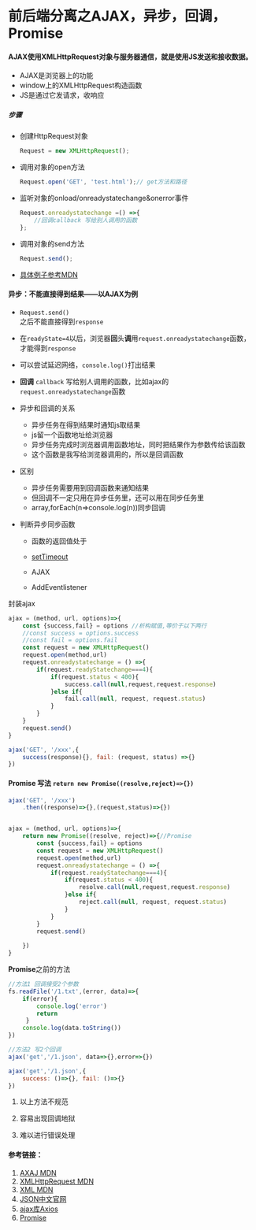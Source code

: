 # 前后端分离之AJAX，异步，回调，Promise



#### AJAX使用XMLHttpRequest对象与服务器通信，就是使用JS发送和接收数据。

- AJAX是浏览器上的功能
- window上的XMLHttpRequest构造函数
- JS是通过它发请求，收响应



##### 步骤

- 创建HttpRequest对象

  ```js
  Request = new XMLHttpRequest();
  ```

- 调用对象的open方法

  ```js
  Request.open('GET', 'test.html');// get方法和路径
  ```

- 监听对象的onload/onreadystatechange&onerror事件

  ```js
  Request.onreadystatechange =() =>{
      //回调callback 写给别人调用的函数
  };
  ```

- 调用对象的send方法

  ```js
  Request.send();
  ```

- [具体例子参考MDN](https://developer.mozilla.org/zh-CN/docs/Web/Guide/AJAX/Getting_Started#step_3_%E2%80%93_%E4%B8%80%E4%B8%AA%E7%AE%80%E5%8D%95%E7%9A%84%E4%BE%8B%E5%AD%90)

  

#### 异步：不能直接得到结果——**以AJAX为例**

- <code>Request.send() </code>之后不能直接得到<code>response</code>

- 在<code>readyState=4</code>以后，浏览器**回**头**调**用<code>request.onreadystatechange</code>函数，才能得到<code>response</code>

- 可以尝试延迟网络，<code>console.log()</code>打出结果

- **回调** <code>callback</code>   写给别人调用的函数，比如ajax的<code>request.onreadystatechange</code>函数

- 异步和回调的关系

  - 异步任务在得到结果时通知js取结果
  - js留一个函数地址给浏览器
  - 异步任务完成时浏览器调用函数地址，同时把结果作为参数传给该函数
  - 这个函数是我写给浏览器调用的，所以是回调函数

- 区别

  - 异步任务需要用到回调函数来通知结果
  - 但回调不一定只用在异步任务里，还可以用在同步任务里
  - array,forEach(n=>console.log(n))同步回调

- 判断异步同步函数

  - 函数的返回值处于

  - [setTimeout](https://github.com/buranxiangsi/blog-test/blob/main/%E5%89%8D%E5%90%8E%E7%AB%AF%E5%88%86%E7%A6%BB/setTimeout.md)
  - AJAX
  - AddEventlistener

  

封装ajax

```js
ajax = (method, url, options)=>{
    const {success,fail} = options //析构赋值,等价于以下两行
    //const success = options.success
    //const fail = options.fail
    const request = new XMLHttpRequest()
    request.open(method,url)
    request.onreadystatechange = () =>{
        if(request.readyStatechange===4){
            if(request.status < 400){
                success.call(null,request,request.response)
            }else if{
                fail.call(null, request, request.status)
            }
        }
    }
    request.send()
}

ajax('GET', '/xxx',{
    success(response){}, fail: (request, status) =>{}
})
```

#### Promise 写法 <code>return new Promise((resolve,reject)=>{})</code>

```js
ajax('GET', '/xxx')
    .then((response)=>{},(request,status)=>{})


ajax = (method, url, options)=>{
    return new Promise((resolve, reject)=>{//Promise
        const {success,fail} = options
        const request = new XMLHttpRequest()
        request.open(method,url)
        request.onreadystatechange = () =>{
            if(request.readyStatechange===4){
                if(request.status < 400){
                    resolve.call(null,request,request.response)
                }else if{
                    reject.call(null, request, request.status)
                }
            }
        }
        request.send()
        
    })
}

```

**Promise**之前的方法

```js
//方法1 回调接受2个参数
fs.readFile('/1.txt',(error, data)=>{
    if(error){
        console.log('error')
        return 
     }
    console.log(data.toString())
})

//方法2 写2个回调
ajax('get','/1.json', data=>{},error=>{})

ajax('get','/1.json',{
    success: ()=>{}, fail: ()=>{}
})
```

1.  以上方法不规范

2. 容易出现回调地狱

3. 难以进行错误处理

   

#### 参考链接：

1. [AXAJ  MDN](https://developer.mozilla.org/zh-CN/docs/Web/Guide/AJAX/Getting_Started)
2. [XMLHttpRequest  MDN](https://developer.mozilla.org/en-US/DOM/XMLHttpRequest)
3. [XML MDN](https://developer.mozilla.org/zh-CN/docs/Web/XML/XML_Introduction)
4. [JSON中文官网](http://json.org/json-zh.html)
5. [ajax库Axios](https://juejin.cn/post/6844903569745788941)
6. [Promise](https://developer.mozilla.org/zh-CN/docs/Web/JavaScript/Reference/Global_Objects/Promise)

